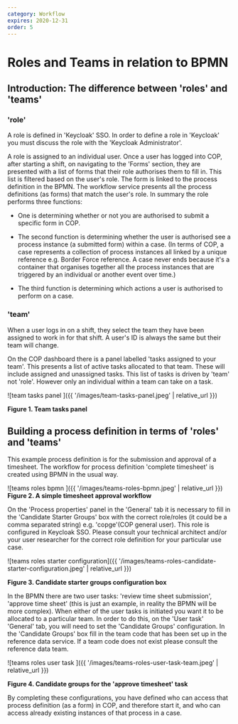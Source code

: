 ```yaml
---
category: Workflow
expires: 2020-12-31
order: 5
---
```


# Roles and Teams in relation to BPMN

## Introduction: The difference between 'roles' and 'teams'

### 'role'

A role is defined in 'Keycloak' SSO. In order to define a role in 'Keycloak' you must discuss the role with the 'Keycloak Administrator'.

A role is assigned to an individual user. Once a user has logged into COP, after starting a shift, on navigating to the 'Forms' section, they are presented with a list of forms that their role authorises them to fill in. This list is filtered based on the user's role.
The form is linked to the process definition in the BPMN. The workflow service presents all the process definitions (as forms) that match the user's role. In summary the role performs three functions:

* One is determining whether or not you are authorised to submit a specific form in COP.

* The second function is determining whether the user is authorised see a process instance (a submitted form) within a case. (In terms of COP, a case represents a collection of process instances all linked by a unique reference e.g. Border Force reference. A case never ends because it's a container that organises together all the process instances that are triggered by an individual or another event over time.)

* The third function is determining which actions a user is authorised to perform on a case.


### 'team'

When a user logs in on a shift, they select the team they have been assigned to work in for that shift. A user's ID is always the same but their team will change.

On the COP dashboard there is a panel labelled 'tasks assigned to your team'. This presents a list of active tasks allocated to that team. These will include assigned and unassigned tasks. This list of tasks is driven by 'team' not 'role'. However only an individual within a team can take on a task.


![team tasks panel ]({{ '/images/team-tasks-panel.jpeg' | relative_url }})

**Figure 1. Team tasks panel**


## Building a process definition in terms of 'roles' and 'teams'

This example process definition is for the submission and approval of a timesheet. The workflow for process definition 'complete timesheet' is created using BPMN in the usual way.

![teams roles bpmn ]({{ '/images/teams-roles-bpmn.jpeg' | relative_url }})
**Figure 2. A simple timesheet approval workflow**

On the 'Process properties' panel in the 'General' tab it is necessary to fill in the 'Candidate Starter Groups' box with the correct role/roles (it could be a comma separated string) e.g. 'copge'(COP general user). This role is configured in Keycloak SSO. Please consult your technical architect and/or your user researcher for the correct role definition for your particular use case.

![teams roles starter configuration]({{ '/images/teams-roles-candidate-starter-configuration.jpeg' | relative_url }})

**Figure 3. Candidate starter groups configuration box**

In the BPMN there are two user tasks: 'review time sheet submission', 'approve time sheet' (this is just an example, in reality the BPMN will be more complex). When either of the user tasks is initiated you want it to be allocated to a particular team. In order to do this, on the 'User task' 'General' tab, you will need to set the 'Candidate Groups' configuration. In the 'Candidate Groups' box fill in the team code that has been set up in the reference data service. If a team code does not exist please consult the reference data team.

![teams roles user task ]({{ '/images/teams-roles-user-task-team.jpeg' | relative_url }})

**Figure 4. Candidate groups for the 'approve timesheet' task**

By completing these configurations, you have defined who can access that process definition (as a form) in COP, and therefore start it, and who can access already existing instances of that process in a case.
